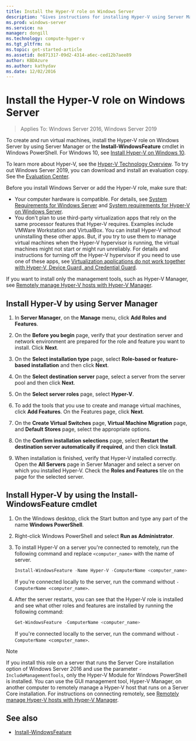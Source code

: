 ```yaml
---
title: Install the Hyper-V role on Windows Server
description: "Gives instructions for installing Hyper-V using Server Manager or Windows PowerShell"
ms.prod: windows-server
ms.service: na
manager: dongill
ms.technology: compute-hyper-v
ms.tgt_pltfrm: na
ms.topic: get-started-article
ms.assetid: 8e871317-09d2-4314-a6ec-ced12b7aee89
author: KBDAzure
ms.author: kathydav
ms.date: 12/02/2016
---
```

# Install the Hyper-V role on Windows Server

>Applies To: Windows Server 2016, Windows Server 2019
  
To create and run virtual machines, install the Hyper-V role on Windows Server by using Server Manager or the **Install-WindowsFeature** cmdlet in Windows PowerShell. 
For Windows 10, see [Install Hyper-V on Windows 10](https://docs.microsoft.com/virtualization/hyper-v-on-windows/quick-start/enable-hyper-v).

To learn more about Hyper-V, see the [Hyper-V Technology Overview](../Hyper-V-Technology-Overview.md). To try out Windows Server 2019, you can download and install an evaluation copy. See the [Evaluation Center](https://www.microsoft.com/evalcenter/evaluate-windows-server-2019).

Before you install Windows Server or add the Hyper-V role, make sure that:
- Your computer hardware is compatible. For details, see [System Requirements for Windows Server](../../../get-started/System-Requirements.md) and [System requirements for Hyper-V on Windows Server](../System-requirements-for-Hyper-V-on-Windows.md).
- You don't plan to use third-party virtualization apps that rely on the same processor features that Hyper-V requires. Examples include VMWare Workstation and VirtualBox. You can install Hyper-V without uninstalling these other apps. But, if you try to use them to manage virtual machines when the Hyper-V hypervisor is running, the virtual machines might not start or might run unreliably. For details and instructions for turning off the Hyper-V hypervisor if you need to use one of these apps, see [Virtualization applications do not work together with Hyper-V, Device Guard, and Credential Guard](https://support.microsoft.com/help/3204980/virtualization-applications-do-not-work-together-with-hyper-v-device-g).

If you want to install only the management tools, such as Hyper-V Manager, see [Remotely manage Hyper-V hosts with Hyper-V Manager](../Manage/Remotely-manage-Hyper-V-hosts.md).
  
## Install Hyper-V by using Server Manager  
  
1. In **Server Manager**, on the **Manage** menu, click **Add Roles and Features**.  
  
2. On the **Before you begin** page, verify that your destination server and network environment are prepared for the role and feature you want to install. Click **Next**.  
  
3. On the **Select installation type** page, select **Role-based or feature-based installation** and then click **Next**.  
  
4. On the **Select destination server** page, select a server from the server pool and then click **Next**.  
  
5. On the **Select server roles** page, select **Hyper-V**.  
  
6. To add the tools that you use to create and manage virtual machines, click **Add Features**. On the Features page, click **Next**.  
  
7. On the **Create Virtual Switches** page, **Virtual Machine Migration** page, and **Default Stores** page, select the appropriate options.  
  
8. On the **Confirm installation selections** page, select **Restart the destination server automatically if required**, and then click **Install**.  
  
9. When installation is finished, verify that Hyper-V installed correctly. Open the **All Servers** page in Server Manager and select a server on which you installed Hyper-V. Check the **Roles and Features** tile on the page for the selected server.  
  
## Install Hyper-V by using the Install-WindowsFeature cmdlet  
  
1. On the Windows desktop, click the Start button and type any part of the name **Windows PowerShell**.  
  
2. Right-click Windows PowerShell and select **Run as Administrator**.  
  
3. To install Hyper-V on a server you're connected to  remotely, run the following command and replace `<computer_name>` with the name of server.  
  
    ```powershell
    Install-WindowsFeature -Name Hyper-V -ComputerName <computer_name> -IncludeManagementTools -Restart  
    ```  
  
    If you're connected locally to the server, run the command without `-ComputerName <computer_name>`.  
  
4. After the server restarts, you can see that the Hyper-V role is installed and see what other roles and features are installed by running the following command:  
  
    ```powershell
    Get-WindowsFeature -ComputerName <computer_name>  
    ```  
  
    If you're connected locally to the server, run the command without `-ComputerName <computer_name>`.  
  
> [!NOTE]  
> If you install this role on a server that runs the Server Core installation option of Windows Server 2016 and use the parameter `-IncludeManagementTools`, only the Hyper-V Module for Windows PowerShell is installed. You can use the GUI management tool, Hyper-V Manager, on another computer to remotely manage a Hyper-V host that runs on a Server Core installation. For instructions on connecting remotely, see [Remotely manage Hyper-V hosts with Hyper-V Manager](../Manage/Remotely-manage-Hyper-V-hosts.md).  
  
## See also  
  
- [Install-WindowsFeature](https://docs.microsoft.com/powershell/module/Microsoft.Windows.ServerManager.Migration/Install-WindowsFeature)  
